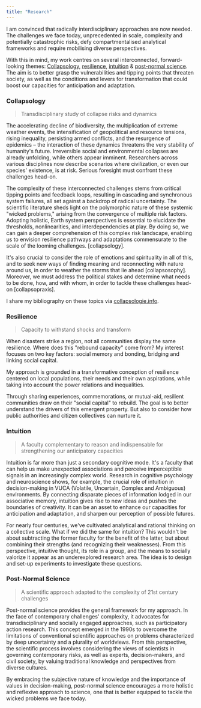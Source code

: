 ```yaml
---
title: "Research"
---
```

I am convinced that radically interdisciplinary approaches are now needed. The challenges we face today, unprecedented in scale, complexity and potentially catastrophic risks, defy compartmentalised analytical frameworks and require mobilising diverse perspectives.

With this in mind, my work centres on several interconnected, forward-looking themes: [Collapsology](#collapsology), [resilience](#resilience), [intuition](#intuition) & [post-normal science](#post-normal-science). The aim is to better grasp the vulnerabilities and tipping points that threaten society, as well as the conditions and levers for transformation that could boost our capacities for anticipation and adaptation.

### Collapsology

> Transdisciplinary study of collapse risks and dynamics

The accelerating decline of biodiversity, the multiplication of extreme weather events, the intensification of geopolitical and resource tensions, rising inequality, persisting armed conflicts, and the resurgence of epidemics – the interaction of these dynamics threatens the very stability of humanity's future. Irreversible social and environmental collapses are already unfolding, while others appear imminent. Researchers across various disciplines now describe scenarios where civilization, or even our species' existence, is at risk. Serious foresight must confront these challenges head-on.

The complexity of these interconnected challenges stems from critical tipping points and feedback loops, resulting in cascading and synchronous system failures, all set against a backdrop of radical uncertainty. The scientific literature sheds light on the polymorphic nature of these systemic "wicked problems," arising from the convergence of multiple risk factors. Adopting holistic, Earth system perspectives is essential to elucidate the thresholds, nonlinearities, and interdependencies at play. By doing so, we can gain a deeper comprehension of this complex risk landscape, enabling us to envision resilience pathways and adaptations commensurate to the scale of the looming challenges. [collapsology].

It's also crucial to consider the role of emotions and spirituality in all of this, and to seek new ways of finding meaning and reconnecting with nature around us, in order to weather the storms that lie ahead  [collapsosophy]. Moreover, we must address the political stakes and determine what needs to be done, how, and with whom, in order to tackle these challenges head-on [collapsopraxis].

I share my bibliography on these topics via [collapsologie.info](https://www.collapsologie.info/en/science).

### Resilience

> Capacity to withstand shocks and transform

When disasters strike a region, not all communities display the same resilience. Where does this "rebound capacity" come from? My interest focuses on two key factors: social memory and bonding, bridging and linking social capital.

My approach is grounded in a transformative conception of resilience centered on local populations, their needs and their own aspirations, while taking into account the power relations and inequalities.

Through sharing experiences, commemorations, or mutual-aid, resilient communities draw on their "social capital" to rebuild. The goal is to better understand the drivers of this emergent property. But also to consider how public authorities and citizen collectives can nurture it.

### Intuition

> A faculty complementary to reason and indispensable for strengthening our anticipatory capacities

Intuition is far more than just a secondary cognitive mode. It's a faculty that can help us make unexpected associations and perceive imperceptible signals in an increasingly complex world. Research in cognitive psychology and neuroscience shows, for example, the crucial role of intuition in decision-making in VUCA (Volatile, Uncertain, Complex and Ambiguous) environments. By connecting disparate pieces of information lodged in our associative memory, intuition gives rise to new ideas and pushes the boundaries of creativity. It can be an asset to enhance our capacities for anticipation and adaptation, and sharpen our perception of possible futures.

For nearly four centuries, we've cultivated analytical and rational thinking on a collective scale. What if we did the same for intuition? This wouldn't be about subtracting the former faculty for the benefit of the latter, but about combining their strengths (and recognizing their weaknesses). From this perspective, intuitive thought, its role in a group, and the means to socially valorize it appear as an underexplored research area. The idea is to design and set-up experiments to investigate these questions.

### Post-Normal Science

> A scientific approach adapted to the complexity of 21st century challenges

Post-normal science provides the general framework for my approach. In the face of contemporary challenges' complexity, it advocates for transdisciplinary and socially engaged approaches, such as participatory action research. This concept emerged in the 1990s to overcome the limitations of conventional scientific approaches on problems characterized by deep uncertainty and a plurality of worldviews. From this perspective, the scientific process involves considering the views of scientists in governing contemporary risks, as well as experts, decision-makers, and civil society, by valuing traditional knowledge and perspectives from diverse cultures.

By embracing the subjective nature of knowledge and the importance of values in decision-making, post-normal science encourages a more holistic and reflexive approach to science, one that is better equipped to tackle the wicked problems we face today.